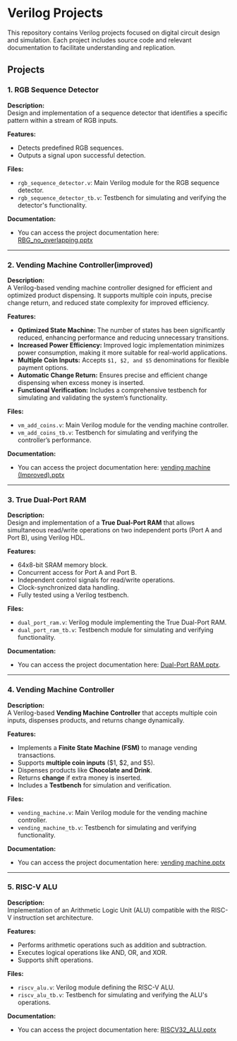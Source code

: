# Verilog Projects  

This repository contains Verilog projects focused on digital circuit design and simulation. Each project includes source code and relevant documentation to facilitate understanding and replication.  

## Projects  

### 1. RGB Sequence Detector  

**Description:**  
Design and implementation of a sequence detector that identifies a specific pattern within a stream of RGB inputs.  

**Features:**  
- Detects predefined RGB sequences.  
- Outputs a signal upon successful detection.  

**Files:**  
- `rgb_sequence_detector.v`: Main Verilog module for the RGB sequence detector.  
- `rgb_sequence_detector_tb.v`: Testbench for simulating and verifying the detector's functionality.  

**Documentation:**  
- You can access the project documentation here:  [RBG_no_overlapping.pptx](https://github.com/siddu925/verilog_project/blob/main/Project%20Documents/RBG_no_overlapping.pptx)  

---
### 2. Vending Machine Controller(improved) 

**Description:**  
A Verilog-based vending machine controller designed for efficient and optimized product dispensing. It supports multiple coin inputs, precise change return, and reduced state complexity for improved efficiency.  

**Features:**  
- **Optimized State Machine:** The number of states has been significantly reduced, enhancing performance and reducing unnecessary transitions.  
- **Increased Power Efficiency:** Improved logic implementation minimizes power consumption, making it more suitable for real-world applications.  
- **Multiple Coin Inputs:** Accepts `$1, $2, and $5` denominations for flexible payment options.  
- **Automatic Change Return:** Ensures precise and efficient change dispensing when excess money is inserted.  
- **Functional Verification:** Includes a comprehensive testbench for simulating and validating the system’s functionality.  

**Files:**  
- `vm_add_coins.v`: Main Verilog module for the vending machine controller.  
- `vm_add_coins_tb.v`: Testbench for simulating and verifying the controller’s performance.  

**Documentation:**  
- You can access the project documentation here: [vending machine (Improved).pptx](https://github.com/siddu925/verilog_project/blob/main/Project%20Documents/vending%20machine%20(Improved).pptx)  

---

### 3. True Dual-Port RAM  

**Description:**  
Design and implementation of a **True Dual-Port RAM** that allows simultaneous read/write operations on two independent ports (Port A and Port B), using Verilog HDL.  

**Features:**  
- 64x8-bit SRAM memory block.  
- Concurrent access for Port A and Port B.  
- Independent control signals for read/write operations.  
- Clock-synchronized data handling.  
- Fully tested using a Verilog testbench.  

**Files:**  
- `dual_port_ram.v`: Verilog module implementing the True Dual-Port RAM.  
- `dual_port_ram_tb.v`: Testbench module for simulating and verifying functionality.

**Documentation:**  
- You can access the project documentation here: [Dual-Port RAM.pptx](https://github.com/siddu925/verilog_project/blob/main/Project%20Documents/dual%20port%20ram.pptx).

---
### 4. Vending Machine Controller  

**Description:**  
A Verilog-based **Vending Machine Controller** that accepts multiple coin inputs, dispenses products, and returns change dynamically.  

**Features:**  
- Implements a **Finite State Machine (FSM)** to manage vending transactions.  
- Supports **multiple coin inputs** ($1, $2, and $5).  
- Dispenses products like **Chocolate and Drink**.  
- Returns **change** if extra money is inserted.  
- Includes a **Testbench** for simulation and verification.  

**Files:**  
- `vending_machine.v`: Main Verilog module for the vending machine controller.  
- `vending_machine_tb.v`: Testbench for simulating and verifying functionality.  

**Documentation:**  
- You can access the project documentation here:   [vending machine.pptx](https://github.com/siddu925/verilog_project/blob/main/Project%20Documents/vending%20machine.pptx)  

---

### 5. RISC-V ALU  

**Description:**  
Implementation of an Arithmetic Logic Unit (ALU) compatible with the RISC-V instruction set architecture.  

**Features:**  
- Performs arithmetic operations such as addition and subtraction.  
- Executes logical operations like AND, OR, and XOR.  
- Supports shift operations.  

**Files:**  
- `riscv_alu.v`: Verilog module defining the RISC-V ALU.  
- `riscv_alu_tb.v`: Testbench for simulating and verifying the ALU's operations.  

**Documentation:**  
- You can access the project documentation here: [RISCV32_ALU.pptx](https://github.com/siddu925/verilog_project/blob/main/Project%20Documents/RISCV32_ALU.pptx)  
